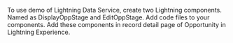 To use demo of Lightning Data Service, create two Lightning components.
Named as DisplayOppStage and EditOppStage.
Add code files to your components.
Add these components in record detail page of Opportunity in Lightning Experience.
